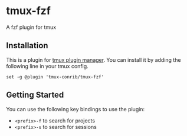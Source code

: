 # tmux-fzf

A fzf plugin for tmux

## Installation

This is a plugin for [tmux plugin
manager](https://github.com/tmux-plugins/tpm). You can install it by adding the
following line in your tmux config.

```shell
set -g @plugin 'tmux-conrib/tmux-fzf'
```

## Getting Started

You can use the following key bindings to use the plugin:

- `<prefix>-f` to search for projects
- `<prefix>-s` to search for sessions
